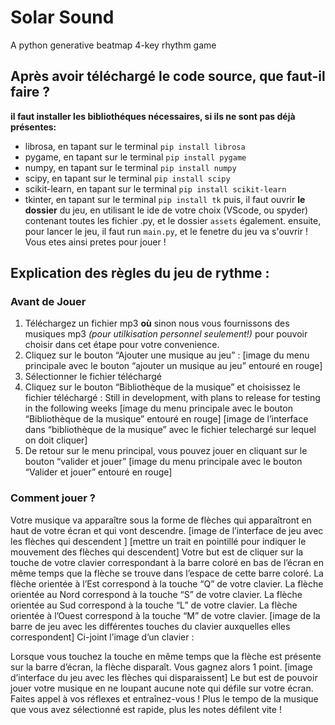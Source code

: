 # Solar Sound
A python generative beatmap 4-key rhythm game

## Après avoir téléchargé le code source, que faut-il faire ?
**il faut installer les bibliothéques nécessaires, si ils ne sont pas déjà présentes:**
- librosa, en tapant sur le terminal `pip install librosa`
- pygame, en tapant sur le terminal `pip install pygame`
- numpy, en tapant sur le terminal `pip install numpy`
- scipy, en tapant sur le terminal `pip install scipy`
- scikit-learn, en tapant sur le terminal `pip install scikit-learn`
- tkinter, en tapant sur le terminal `pip install tk`
puis, il faut ouvrir **le dossier** du jeu, en utilisant le ide de votre choix (VScode, ou spyder) contenant toutes les fichier .py, et le dossier `assets` également.
ensuite, pour lancer le jeu, il faut run `main.py`, et le fenetre du jeu va s'ouvrir !
Vous etes ainsi pretes pour jouer !
## Explication des règles du jeu de rythme : 
### Avant de Jouer
1. Téléchargez un fichier mp3 **où** sinon nous vous fournissons des musiques mp3 *(pour utilkisation personnel seulement!)* pour pouvoir choisir dans cet étape pour votre convenience.
2. Cliquez sur le bouton “Ajouter une musique au jeu” : 
[image du menu principale avec le bouton “ajouter un musique au jeu” entouré en rouge]
3. Sélectionner le fichier téléchargé 
4. Cliquez sur le bouton “Bibliothèque de la musique” et choisissez le fichier téléchargé :
Still in development, with plans to release for testing in the following weeks
[image du menu principale avec le bouton “Bibliothèque de la musique” entouré en rouge]
[image de l’interface dans “bibliothèque de la musique” avec le fichier telechargé sur lequel on doit cliquer]
5. De retour sur le menu principal, vous pouvez jouer en cliquant sur le bouton “valider et jouer” 
[image du menu principale avec le bouton “Valider et jouer” entouré en rouge]
### Comment jouer ?
Votre musique va apparaître sous la forme de flèches qui apparaîtront en haut de votre écran et qui vont descendre.
[image de l’interface de jeu avec les flèches qui descendent ]
[mettre un trait en pointillé pour indiquer le mouvement des flèches qui descendent]
Votre but est de cliquer sur la touche de votre clavier correspondant à la barre coloré en bas de l’écran en même temps que la flèche se trouve dans l’espace de cette barre coloré. 
La flèche orientée à l’Est correspond à la touche “Q” de votre clavier. 
La flèche orientée au Nord correspond à la touche “S” de votre clavier. 
La flèche orientée au Sud correspond à la touche “L” de votre clavier. 
La flèche orientée à l’Ouest correspond à la touche “M” de votre clavier. 
[image de la barre de jeu avec les différentes touches du clavier auxquelles elles correspondent]
Ci-joint l’image d’un clavier :

Lorsque vous touchez la touche en même temps que la flèche est présente sur la barre d’écran, la flèche disparaît. Vous gagnez alors 1 point. 
[image d’interface du jeu avec les flèches qui disparaissent]
Le but est de pouvoir jouer votre musique en ne loupant aucune note qui défile sur votre écran. Faites appel à vos réflexes et entraînez-vous ! Plus le tempo de la musique que vous avez sélectionné est rapide, plus les notes défilent vite ! 



